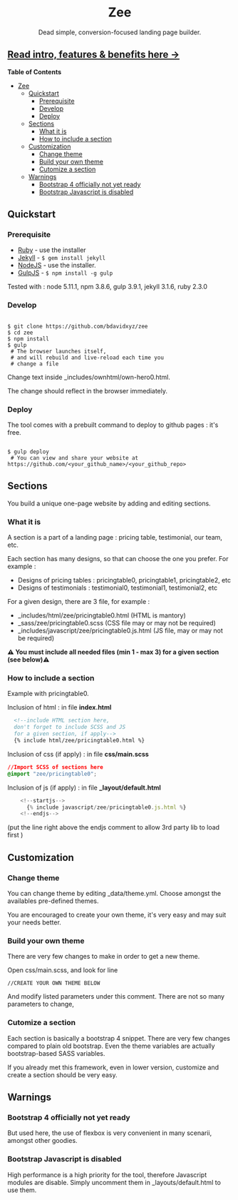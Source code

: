 



<h1 align="center">Zee</h1>
<div align="center">Dead simple, conversion-focused landing page builder.</div>

## [Read intro, features & benefits here &rarr;](http://bdavidxyz.github.io/zee)


<!-- START doctoc generated TOC please keep comment here to allow auto update -->
<!-- DON'T EDIT THIS SECTION, INSTEAD RE-RUN doctoc TO UPDATE -->
**Table of Contents**  

- [Zee](#zee)
  - [Quickstart](#quickstart)
    - [Prerequisite](#prerequisite)
    - [Develop](#develop)
    - [Deploy](#deploy)
  - [Sections](#sections)
    - [What it is](#what-it-is)
    - [How to include a section](#how-to-include-a-section)
  - [Customization](#customization)
    - [Change theme](#change-theme)
    - [Build your own theme](#build-your-own-theme)
    - [Cutomize a section](#cutomize-a-section)
  - [Warnings](#warnings)
    - [Bootstrap 4 officially not yet ready](#bootstrap-4-officially-not-yet-ready)
    - [Bootstrap Javascript is disabled](#bootstrap-javascript-is-disabled)

<!-- END doctoc generated TOC please keep comment here to allow auto update -->




## Quickstart

### Prerequisite


 - [Ruby](https://www.ruby-lang.org/en/downloads/) - use the installer
 - [Jekyll](https://jekyllrb.com/) - ```$ gem install jekyll```
 - [NodeJS](https://nodejs.org/en/download/) - use the installer.
 - [GulpJS](http://gulpjs.com/GulpJS) - ```$ npm install -g gulp ```

Tested with : node 5.11.1, npm 3.8.6, gulp 3.9.1, jekyll 3.1.6, ruby 2.3.0

### Develop


```shell

$ git clone https://github.com/bdavidxyz/zee
$ cd zee
$ npm install
$ gulp
 # The browser launches itself,
 # and will rebuild and live-reload each time you
 # change a file
```

Change text inside _includes/ownhtml/own-hero0.html.

The change should reflect in the browser immediately.

### Deploy

The tool comes with a prebuilt command to deploy to github pages : it's free.

```shell

$ gulp deploy
 # You can view and share your website at https://github.com/<your_github_name>/<your_github_repo>
```


## Sections

You build a unique one-page website by adding and editing sections.

### What it is

A section is a part of a landing page : pricing table, testimonial, our team, etc.

Each section has many designs, so that can choose the one you prefer. For example :

 - Designs of pricing tables : pricingtable0, pricingtable1, pricingtable2, etc
 - Designs of testimonials   : testimonial0, testimonial1, testimonial2, etc

For a given design, there are 3 file, for example : 
 - _includes/html/zee/pricingtable0.html (HTML is mantory)
 - _sass/zee/pricingtable0.scss (CSS file may or may not be required)
 - _includes/javascript/zee/pricingtable0.js.html (JS file, may or may not be required)

**⚠️ You must include all needed files (min 1 - max 3) for a given section (see below)⚠️**


### How to include a section

Example with pricingtable0.

Inclusion of html : in file **index.html**

```html
  <!--include HTML section here, 
  don't forget to include SCSS and JS 
  for a given section, if apply-->
  {% include html/zee/pricingtable0.html %}
```

Inclusion of css (if apply) : in file **css/main.scss**

```css
//Import SCSS of sections here
@import "zee/pricingtable0";
```

Inclusion of js  (if apply) : in file **_layout/default.html**

```js
    <!--startjs-->
      {% include javascript/zee/pricingtable0.js.html %}
    <!--endjs-->
```
(put the line right above the endjs comment to allow 3rd party lib to load first
)



## Customization

### Change theme

You can change theme by editing _data/theme.yml.
Choose amongst the availables pre-defined themes.

You are encouraged to create your own theme, it's very easy and may suit your needs better.


### Build your own theme

There are very few changes to make in order to get a new theme.

Open css/main.scss, and look for line

```
//CREATE YOUR OWN THEME BELOW
```

And modify listed parameters under this comment.
There are not so many parameters to change, 

### Cutomize a section

Each section is basically a bootstrap 4 snippet. 
There are very few changes compared to plain old bootstrap.
Even the theme variables are actually bootstrap-based SASS variables.

If you already met this framework, even in lower version, customize and create a section should be very easy.


## Warnings

### Bootstrap 4 officially not yet ready

But used here, the use of flexbox is very convenient in many scenarii, amongst other goodies.

### Bootstrap Javascript is disabled

High performance is a high priority for the tool, therefore Javascript modules are disable. Simply uncomment them in _layouts/default.html to use them.

